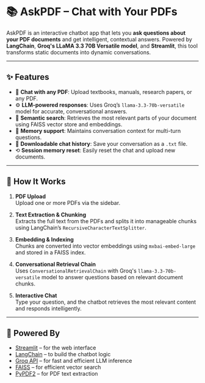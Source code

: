 # 📚 AskPDF – Chat with Your PDFs

AskPDF is an interactive chatbot app that lets you **ask questions about your PDF documents** and get intelligent, contextual answers. Powered by **LangChain**, **Groq's LLaMA 3.3 70B Versatile model**, and **Streamlit**, this tool transforms static documents into dynamic conversations.

---

## ✨ Features

- 🧠 **Chat with any PDF**: Upload textbooks, manuals, research papers, or any PDF.
- ⚙️ **LLM-powered responses**: Uses Groq’s `llama-3.3-70b-versatile` model for accurate, conversational answers.
- 🔎 **Semantic search**: Retrieves the most relevant parts of your document using FAISS vector store and embeddings.
- 💬 **Memory support**: Maintains conversation context for multi-turn questions.
- 📅 **Downloadable chat history**: Save your conversation as a `.txt` file.
- ⟲ **Session memory reset**: Easily reset the chat and upload new documents.

---

## 🚀 How It Works

1. **PDF Upload**  
   Upload one or more PDFs via the sidebar.

2. **Text Extraction & Chunking**  
   Extracts the full text from the PDFs and splits it into manageable chunks using LangChain’s `RecursiveCharacterTextSplitter`.

3. **Embedding & Indexing**  
   Chunks are converted into vector embeddings using `mxbai-embed-large` and stored in a FAISS index.

4. **Conversational Retrieval Chain**  
   Uses `ConversationalRetrievalChain` with Groq's `llama-3.3-70b-versatile` model to answer questions based on relevant document chunks.

5. **Interactive Chat**  
   Type your question, and the chatbot retrieves the most relevant content and responds intelligently.

---

## 🧠 Powered By

- [Streamlit](https://streamlit.io/) – for the web interface  
- [LangChain](https://www.langchain.com/) – to build the chatbot logic  
- [Groq API](https://console.groq.com/) – for fast and efficient LLM inference  
- [FAISS](https://github.com/facebookresearch/faiss) – for efficient vector search  
- [PyPDF2](https://pypi.org/project/PyPDF2/) – for PDF text extraction  
